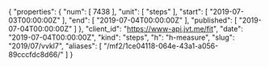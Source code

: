 {
  "properties": {
    "num": [
      7438
    ],
    "unit": [
      "steps"
    ],
    "start": [
      "2019-07-03T00:00:00Z"
    ],
    "end": [
      "2019-07-04T00:00:00Z"
    ],
    "published": [
      "2019-07-04T00:00:00Z"
    ]
  },
  "client_id": "https://www-api.jvt.me/fit",
  "date": "2019-07-04T00:00:00Z",
  "kind": "steps",
  "h": "h-measure",
  "slug": "2019/07/vvkl7",
  "aliases": [
    "/mf2/1ce04118-064e-43a1-a056-89cccfdc8d66/"
  ]
}
